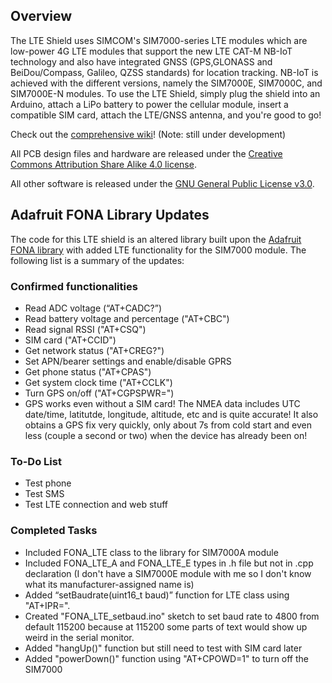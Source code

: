 ## Overview
The LTE Shield uses SIMCOM's SIM7000-series LTE modules which are low-power 4G LTE modules that support the new LTE CAT-M NB-IoT technology and also have integrated GNSS (GPS,GLONASS and BeiDou/Compass, Galileo, QZSS standards) for location tracking. NB-IoT is achieved with the different versions, namely the SIM7000E, SIM7000C, and SIM7000E-N modules. To use the LTE Shield, simply plug the shield into an Arduino, attach a LiPo battery to power the cellular module, insert a compatible SIM card, attach the LTE/GNSS antenna, and you're good to go!

Check out the [comprehensive wiki](https://github.com/botletics/LTE-Shield/wiki)! (Note: still under development)

All PCB design files and hardware are released under the [Creative Commons Attribution Share Alike 4.0 license](https://choosealicense.com/licenses/cc-by-sa-4.0/).

All other software is released under the [GNU General Public License v3.0](https://choosealicense.com/licenses/gpl-3.0/).

## Adafruit FONA Library Updates
The code for this LTE shield is an altered library built upon the [Adafruit FONA library](https://github.com/adafruit/Adafruit_FONA) with added LTE functionality for the SIM7000 module. The following list is a summary of the updates:

### Confirmed functionalities
-	Read ADC voltage (“AT+CADC?”)
-	Read battery voltage and percentage ("AT+CBC")
- Read signal RSSI ("AT+CSQ")
- SIM card ("AT+CCID")
- Get network status ("AT+CREG?")
- Set APN/bearer settings and enable/disable GPRS
- Get phone status ("AT+CPAS")
- Get system clock time ("AT+CCLK")
- Turn GPS on/off ("AT+CGPSPWR=<value>")
- GPS works even without a SIM card! The NMEA data includes UTC date/time, latitutde, longitude, altitude, etc and is quite accurate! It also obtains a GPS fix very quickly, only about 7s from cold start and even less (couple a second or two) when the device has already been on!

### To-Do List
- Test phone
- Test SMS
- Test LTE connection and web stuff

### Completed Tasks
-	Included FONA_LTE class to the library for SIM7000A module
-	Included FONA_LTE_A and FONA_LTE_E types in .h file but not in .cpp declaration (I don't have a SIM7000E module with me so I don't know what its manufacturer-assigned name is)
-	Added “setBaudrate(uint16_t baud)” function for LTE class using "AT+IPR=<rate>". 
- Created "FONA_LTE_setbaud.ino" sketch to set baud rate to 4800 from default 115200 because at 115200 some parts of text would show up weird in the serial monitor.
- Added "hangUp()" function but still need to test with SIM card later
- Added "powerDown()" function using "AT+CPOWD=1" to turn off the SIM7000
